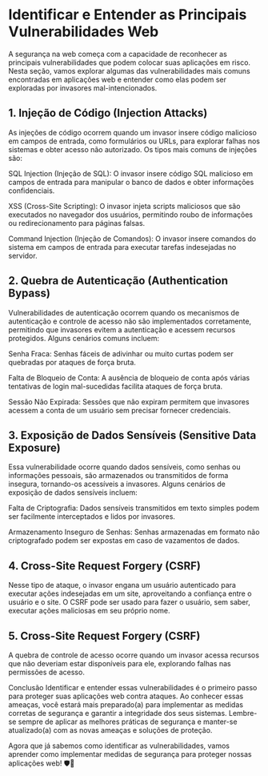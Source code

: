 # Identificar e Entender as Principais Vulnerabilidades Web

A segurança na web começa com a capacidade de reconhecer as principais vulnerabilidades que podem colocar suas aplicações em risco. Nesta seção, vamos explorar algumas das vulnerabilidades mais comuns encontradas em aplicações web e entender como elas podem ser exploradas por invasores mal-intencionados.

## 1. Injeção de Código (Injection Attacks)
As injeções de código ocorrem quando um invasor insere código malicioso em campos de entrada, como formulários ou URLs, para explorar falhas nos sistemas e obter acesso não autorizado. Os tipos mais comuns de injeções são:

SQL Injection (Injeção de SQL): O invasor insere código SQL malicioso em campos de entrada para manipular o banco de dados e obter informações confidenciais.

XSS (Cross-Site Scripting): O invasor injeta scripts maliciosos que são executados no navegador dos usuários, permitindo roubo de informações ou redirecionamento para páginas falsas.

Command Injection (Injeção de Comandos): O invasor insere comandos do sistema em campos de entrada para executar tarefas indesejadas no servidor.

## 2. Quebra de Autenticação (Authentication Bypass)
Vulnerabilidades de autenticação ocorrem quando os mecanismos de autenticação e controle de acesso não são implementados corretamente, permitindo que invasores evitem a autenticação e acessem recursos protegidos. Alguns cenários comuns incluem:

Senha Fraca: Senhas fáceis de adivinhar ou muito curtas podem ser quebradas por ataques de força bruta.

Falta de Bloqueio de Conta: A ausência de bloqueio de conta após várias tentativas de login mal-sucedidas facilita ataques de força bruta.

Sessão Não Expirada: Sessões que não expiram permitem que invasores acessem a conta de um usuário sem precisar fornecer credenciais.

## 3. Exposição de Dados Sensíveis (Sensitive Data Exposure)
Essa vulnerabilidade ocorre quando dados sensíveis, como senhas ou informações pessoais, são armazenados ou transmitidos de forma insegura, tornando-os acessíveis a invasores. Alguns cenários de exposição de dados sensíveis incluem:

Falta de Criptografia: Dados sensíveis transmitidos em texto simples podem ser facilmente interceptados e lidos por invasores.

Armazenamento Inseguro de Senhas: Senhas armazenadas em formato não criptografado podem ser expostas em caso de vazamentos de dados.

## 4. Cross-Site Request Forgery (CSRF)
Nesse tipo de ataque, o invasor engana um usuário autenticado para executar ações indesejadas em um site, aproveitando a confiança entre o usuário e o site. O CSRF pode ser usado para fazer o usuário, sem saber, executar ações maliciosas em seu próprio nome.

## 5. Cross-Site Request Forgery (CSRF)
A quebra de controle de acesso ocorre quando um invasor acessa recursos que não deveriam estar disponíveis para ele, explorando falhas nas permissões de acesso.

Conclusão
Identificar e entender essas vulnerabilidades é o primeiro passo para proteger suas aplicações web contra ataques. Ao conhecer essas ameaças, você estará mais preparado(a) para implementar as medidas corretas de segurança e garantir a integridade dos seus sistemas. Lembre-se sempre de aplicar as melhores práticas de segurança e manter-se atualizado(a) com as novas ameaças e soluções de proteção.

Agora que já sabemos como identificar as vulnerabilidades, vamos aprender como implementar medidas de segurança para proteger nossas aplicações web! 🛡️💪